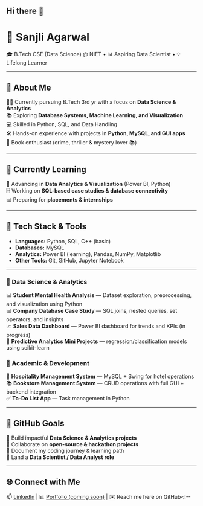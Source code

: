 ## Hi there 👋

# 🌟 Sanjli Agarwal

🎓 B.Tech CSE (Data Science) @ NIET • 📊 Aspiring Data Scientist • 💡 Lifelong Learner  

---

## 🧠 About Me
👩‍🎓 Currently pursuing B.Tech 3rd yr with a focus on **Data Science & Analytics**  
📚 Exploring **Database Systems, Machine Learning, and Visualization**  
💻 Skilled in Python, SQL, and Data Handling  
🛠️ Hands-on experience with projects in **Python, MySQL, and GUI apps**  
📖 Book enthusiast (crime, thriller & mystery lover 📚)  

---

## 🚀 Currently Learning
🌱 Advancing in **Data Analytics & Visualization** (Power BI, Python)  
🗄️ Working on **SQL-based case studies & database connectivity**  
📊 Preparing for **placements & internships**  

---

## 🧰 Tech Stack & Tools
- **Languages:** Python, SQL, C++ (basic)  
- **Databases:** MySQL  
- **Analytics:** Power BI (learning), Pandas, NumPy, Matplotlib  
- **Other Tools:** Git, GitHub, Jupyter Notebook  

---

### 🔹 Data Science & Analytics  
📊 **Student Mental Health Analysis** — Dataset exploration, preprocessing, and visualization using Python  
📊 **Company Database Case Study** — SQL joins, nested queries, set operators, and insights  
📈 **Sales Data Dashboard** — Power BI dashboard for trends and KPIs (in progress)  
🤖 **Predictive Analytics Mini Projects** — regression/classification models using scikit-learn  

### 🔹 Academic & Development  
🏨 **Hospitality Management System** — MySQL + Swing for hotel operations  
📚 **Bookstore Management System** — CRUD operations with full GUI + backend integration  
✅ **To-Do List App** — Task management in Python  

---

## 🎯 GitHub Goals
📁 Build impactful **Data Science & Analytics projects**  
🤝 Collaborate on **open-source & hackathon projects**  
📝 Document my coding journey & learning path  
🚀 Land a **Data Scientist / Data Analyst role**  

---

## 🌐 Connect with Me
📫 [LinkedIn](#) | 📊 [Portfolio (coming soon)](#) | ✉️ Reach me here on GitHub<!--
